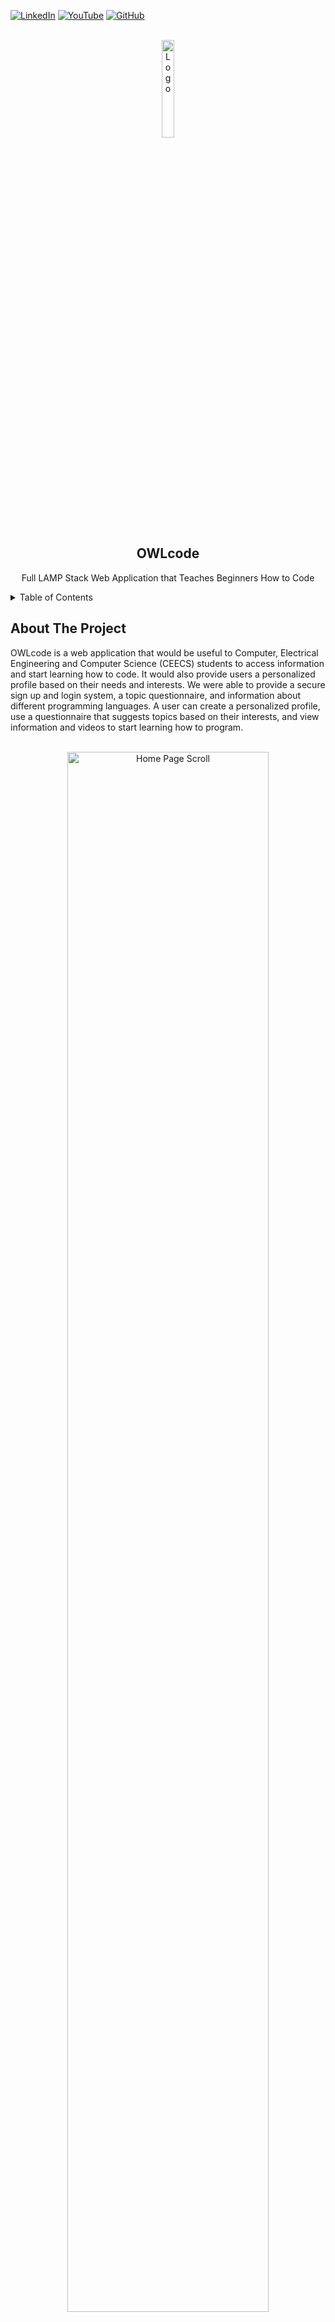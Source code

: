 <div id="top"></div>

<!-- PROJECT SHIELDS -->
[![LinkedIn][linkedin-shield]](https://www.linkedin.com/in/raphaelval/)
[![YouTube][youtube-shield]](https://youtu.be/n9UaKoFPJbs)
[![GitHub][reportbug-shield]](https://github.com/raphaelval/OWLcode/issues)

<!-- PROJECT LOGO -->
<br />
<div align="center">
  
  <a href="https://github.com/raphaelval/OWLcode">
    <img src="images/OWLcode_icon_white_shadow.png" alt="Logo" width="20%">
  </a> 

<h2 align="center">OWLcode</h2>
  <p align="center">
    Full LAMP Stack Web Application that Teaches Beginners How to Code
    <br />
  </p>
</div>

<!-- TABLE OF CONTENTS -->
<details>
  <summary>Table of Contents</summary>
  <ol>
    <li>
      <a href="#about-the-project">About The Project</a>
      <ul>
        <li><a href="#built-with">Built With</a></li>
      </ul>
    </li>
    <li>
      <a href="#features">Features</a>
      <ul>
        <li><a href="#responsive">Responsive</a></li>
        <li><a href="#home-page">Home Page</a></li>
        <li><a href="#sign-up-and-login">Sign Up and Login</a></li>
        <li><a href="#profile">Profile</a></li>
        <li><a href="#main-content">Main Content</a></li>
      </ul>
    </li>
    <li><a href="#design-process">Design Process</a>
      <ul>
        <li><a href="#requirements">Requirements</a></li>
        <li><a href="#diagrams">Diagrams</a></li>
      </ul>  
    </li>
    <li><a href="#contact">Contact</a></li>
    <li><a href="#owlcode-team">OWLcode Team</a></li>
  </ol>
</details>



<!-- ABOUT THE PROJECT -->
## About The Project

<p>OWLcode is a web application that would be useful to Computer, Electrical Engineering and Computer Science (CEECS) students to access information and start learning how to code. It would also provide users a personalized profile based on their needs and interests. We were able to provide a secure sign up and login system, a topic questionnaire, and information about different programming languages. A user can create a personalized profile, use a questionnaire that suggests topics based on their interests, and view information and videos to start learning how to program.</p>
<br />
<div align="center">
<img src="images/main-gif.gif" alt="Home Page Scroll" width="80%">
</div>
<br />

### Built With

* HTML
* CSS
* PHP
* MySQL
* JavaScript
* [Bootstrap](https://getbootstrap.com)

<p align="right">(<a href="#top">back to top</a>)</p>

<!-- Features -->
## Features

<p></p>

### Responsive
<br />
<div align="center">
<img src="images/responsive.png" alt="Responsive Page Views" width="80%">
</div>
<br />
<p>By utilizing Bootstrap's Grid and Navigation Bar, this allowed us to be more mobile friendly to any screen size. With the custom layout of our website, we had to test various screen sizes to implement CSS media screen sizing.</p>

<p align="right">(<a href="#top">back to top</a>)</p>

### Home Page

<p>The home page was designed to be a hub for the web app. Everything about the website, quick links, and contact is placed in one page for users. Its features include: Navigation Bar, Search, About, Quick Links, and Contact.</p>

<details>
  <summary>Navigation Bar</summary>
<br />
<div align="center">
<img src="images/nav.png" alt="Navigation Bar" width="80%">
</div>
<br />
<p>We developed the navigation bar to include everything needed for complete funcitonality of the website. The logo is placed on the left and is used as the home button. The menu options are placed in the middle and all account functionality is placed on the right.</p>
</details>

<details>
  <summary>Search</summary>
<br />
<div align="center">
<img src="images/search.png" alt="Navigation bar with Search" width="80%">
</div>
<br />
<p>The search functionality is placed at the top for users to quickly find what they are looking for. The input value is taken and will output results on another page based on matching keywords for the topics.</p>
</details>

<details>
  <summary>About</summary>
<br />
<div align="center">
<img src="images/about.png" alt="About Section" width="80%">
</div>
<br />
<p>The about section gives the user a feel of who we are and information about the goal of the website. By having a header placed as the majority of the screen, it welcomes the user without loading them with too much information. This gives the user a chance to explore around the website to learn more.</p>
</details>

<details>
  <summary>Quick Links</summary>
<br />
<div align="center">
<img src="images/quicklinks.png" alt="Quick Links Section" width="80%">
</div>
<br />
<p>The quick links section gives the user access to our main content with small descriptions. Instead of having to navigate back up to the navigation bar, we provide links if they are interested to start learning right away. The questionnaire is also located there if the user is not sure of where to start in their programming journey</p>
</details>

<details>
  <summary>Contact</summary>
<br />
<div align="center">
<img src="images/contact.png" alt="Contact Section" width="80%">
</div>
<br />
<p>Our contact information is placed in the footer of every page so users can contact us with any questions. Social media links are also included to learn more about us and for any updates.</p>
</details>

<p align="right">(<a href="#top">back to top</a>)</p>

### Sign Up and Login

<br />
<div align="center">
<img src="images/signuplogin.png" alt="Sign up and Login" width="80%">
</div>
<br />

<p>The sign up and login features were developed using PHP and MySQL. Some of its features include: Error Checking, Password Encryption, and Email Confirmation.</p>

<br />
<div align="center">
<img src="images/errorcheck.gif" alt="Error checking" width="80%">
</div>
<br />

<p>During error checking, we check for duplicate usernames and emails, minimum characters for username and password, special characters in username, atleast one number in password, and atleast one capital letter in password.</p>
<br />
<div align="center">
<img src="images/encryption.png" alt="Password Encryption" width="80%">
</div>
<br />

<p>Password encryption using hashing has also been implemented for secure login. The database shows the password in its encrypted form.</p>

<p align="right">(<a href="#top">back to top</a>)</p>

### Profile

<p>Profile data is retrieved when accessing the account page. Here, the user can change their password and delete their account if needed.</p>

<br />
<div align="center">
<img src="images/changePassDemo.gif" alt="Changing password" width="80%">
</div>
<br />

<p>To change the password, for security purposes, the user must enter their current password in order to create a new password.</p>
<br />
<div align="center">
<img src="images/delete.gif" alt="Deleting Account" width="80%">
</div>
<br />
<p>To delete the user account, the user must enter the case-sensitive word 'DELETE' to prevent any deletion mistakes.</p>

<p align="right">(<a href="#top">back to top</a>)</p>

### Main Content
<br />
<div align="center">
<img src="images/maincont.gif" alt="Main Content Scroll" width="80%">
</div>
<br />
<p>For the main content of the web application, we chose topics such as HTML & CSS, Python, JavaScript, and C++. Each page includes an intro, information, and outro section.</p>

<p>The intro section includes a welcome section with a brief description about the programming language. It also includes a video for users to get a better understanding if needed.</p>

<p>A rating system is also included and any new rating is saved to the database. Each time the page is loaded, the total ratings in the database are averaged out of 5 stars.</p>

<p>The information section includes short tutorials of the basics of the programming language. This shows everything they need in order to start a learning career in a specifc language.</p>

<p>The outro section finishes off with videos that the user can continue with that share more difficult topics within that language.</p>

<p align="right">(<a href="#top">back to top</a>)</p>

<!-- Design Process -->
## Design Process

<p>The design process followed steps like in a typical software engineering project. Requirements were given before the project started which allowed us to have a plan-driven and agile approach. The requirements are stable and were given clearly with room for creativity in designing the system features. The agile approach allows us to easily implement new functionality to features.</p>

### Requirements

<p>User</p>
<ul>
<li>Users shall be able to sign up and log in, confirm personal information, fill out a background questionnaire, and have access to the database of topics.</li>
<li>Users shall be able to view and browse presented topics based on their background questionnaire.</li>
<li>Users shall be able to print, view videos, and rate content.</li>
</ul>

<p>System</p>
<ul>
<li>The system shall be able to add and remove users and shall have secure login.</li>
<li>A list of topics shall be generated by the background questionnaire for the user to select.</li>
<li>Access for uploading, removing, and updating content shall be only for authorized users.</li>
<li>Credentials shall be sent to the user once sign up is completed.</li>
</ul>

<p align="right">(<a href="#top">back to top</a>)</p>

### Diagrams

<details>
<summary>UI</summary>
<div align="center">
<img src="images/diagrams/ui.png" alt="UI Diagram" width="80%">
</div>
</details>

<details>
<summary>Use-Case</summary>
<div align="center">
<img src="images/diagrams/usecase1.png" alt="Use-Case Diagram 1" width="80%">
</div>
<p>A visual representation of how a user interacts with the sign up and login and how it directs them to the questionnaire. There are tasks that are executed by the system such as password encryption, password verification, and login errors.</p>
<div align="center">
<img src="images/diagrams/usecase2.png" alt="Use-Case Diagram 2" width="80%">
</div>
<p>A visual representation of how a user interacts with the topics feature of the web app. Once a user is signed up, they can browse and have access to all their topics. Other features are displayed in which a user can choose to do such as rate, print content, and view videos.</p>
</details>

<details>
<summary>Sequence</summary>

<div align="center">
<img src="images/diagrams/sequence.png" alt="Sequence Diagram" width="80%">
</div>
</details>

<details>
<summary>Activity</summary>
<div align="center">
<img src="images/diagrams/activity.png" alt="Activity Diagram" width="80%">
</div>

</details>

<details>
<summary>Database</summary>
<div align="center">
<img src="images/diagrams/database.png" alt="Database Diagram" width="80%">
</div>

</details>

<p align="right">(<a href="#top">back to top</a>)</p>

<!-- CONTACT -->
## Contact

Raphael Valente - [![LinkedIn][linkedin-shield]](https://www.linkedin.com/in/raphaelval/) - raphaelvval@gmail.com

Project Link: [https://github.com/raphaelval/OWLcode](https://github.com/raphaelval/OWLcode)

<p align="right">(<a href="#top">back to top</a>)</p>

<!-- Team -->
## OWLcode Team

* Raphael Valente (Lead Software Developer/Project Manager)
* Tanis Anderson (Software Developer)
* Eric Thach (Software Developer)
* Patryk Wysocki (Software Developer)
* Bellinda Lominy (Software Developer)

<p align="right">(<a href="#top">back to top</a>)</p>

<!-- MARKDOWN LINKS & IMAGES -->
<!-- https://www.markdownguide.org/basic-syntax/#reference-style-links -->
[contributors-shield]: https://img.shields.io/github/contributors/github_username/repo_name.svg?style=for-the-badge
[contributors-url]: https://github.com/github_username/repo_name/graphs/contributors
[forks-shield]: https://img.shields.io/github/forks/github_username/repo_name.svg?style=for-the-badge
[forks-url]: https://github.com/github_username/repo_name/network/members
[stars-shield]: https://img.shields.io/github/stars/github_username/repo_name.svg?style=for-the-badge
[stars-url]: https://github.com/github_username/repo_name/stargazers
[issues-shield]: https://img.shields.io/github/issues/github_username/repo_name.svg?style=for-the-badge
[issues-url]: https://github.com/github_username/repo_name/issues
[license-shield]: https://img.shields.io/github/license/github_username/repo_name.svg?style=for-the-badge
[license-url]: https://github.com/github_username/repo_name/blob/master/LICENSE.txt
[linkedin-shield]: https://img.shields.io/badge/-LinkedIn-black.svg?style=for-the-badge&logo=linkedin&colorB=555
[youtube-shield]: https://img.shields.io/badge/-View_Demo-black.svg?style=for-the-badge&logo=youtube&colorB=fe0e00
[reportbug-shield]: https://img.shields.io/badge/-Report_Bug-black.svg?style=for-the-badge&logo=github&colorB=f48225
[linkedin-url]: https://linkedin.com/in/linkedin_username
[product-screenshot]: images/screenshot.png
